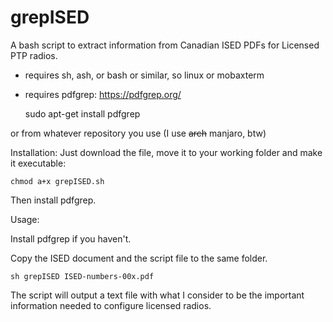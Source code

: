 # grepISED
A bash script to extract information from Canadian ISED PDFs for Licensed PTP radios.

- requires sh, ash, or bash or similar, so linux or mobaxterm  
- requires pdfgrep: https://pdfgrep.org/
    
    sudo apt-get install pdfgrep

or from whatever repository you use (I use ~~arch~~ manjaro, btw)


Installation:
Just download the file, move it to your working folder and make it executable:

    chmod a+x grepISED.sh

Then install pdfgrep.


Usage:

Install pdfgrep if you haven't.

Copy the ISED document and the script file to the same folder.

    sh grepISED ISED-numbers-00x.pdf


The script will output a text file with what I consider to be the important information needed to configure licensed radios.
